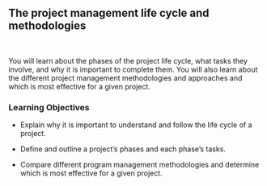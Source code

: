 ## The project management life cycle and methodologies

<br>

You will learn about the phases of the project life cycle, what tasks they involve, and why it is important to complete them. You will also learn about the different project management methodologies and approaches and which is most effective for a given project.

### Learning Objectives

- Explain why it is important to understand and follow the life cycle of a project.

- Define and outline a project’s phases and each phase’s tasks.

- Compare different program management methodologies and determine which is most effective for a given project.